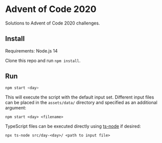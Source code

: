 # Advent of Code 2020

Solutions to Advent of Code 2020 challenges.

## Install

Requirements: Node.js 14

Clone this repo and run `npm install`.

## Run

```bash
npm start <day>
```

This will execute the script with the default input set. Different input files can be placed in the `assets/data/` directory and specified as an additional argument:

```
npm start <day> <filename>
```

TypeScript files can be executed directly using [ts-node](https://www.npmjs.com/package/ts-node) if desired:

```
npx ts-node src/day-<day>/ <path to input file>
```
